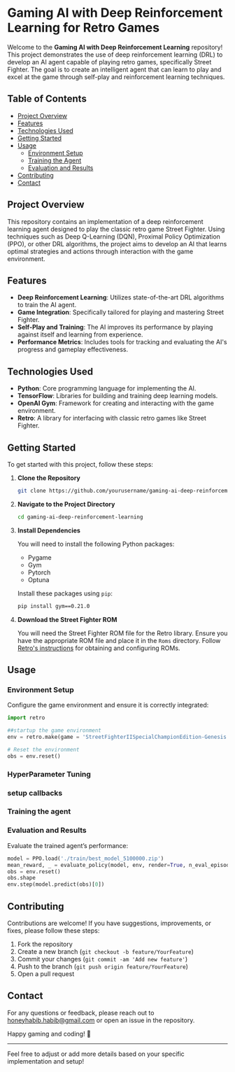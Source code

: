 # Gaming AI with Deep Reinforcement Learning for Retro Games

Welcome to the **Gaming AI with Deep Reinforcement Learning** repository! This project demonstrates the use of deep reinforcement learning (DRL) to develop an AI agent capable of playing retro games, specifically Street Fighter. The goal is to create an intelligent agent that can learn to play and excel at the game through self-play and reinforcement learning techniques.

## Table of Contents

- [Project Overview](#project-overview)
- [Features](#features)
- [Technologies Used](#technologies-used)
- [Getting Started](#getting-started)
- [Usage](#usage)
  - [Environment Setup](#environment-setup)
  - [Training the Agent](#training-the-agent)
  - [Evaluation and Results](#evaluation-and-results)
- [Contributing](#contributing)
- [Contact](#contact)

## Project Overview

This repository contains an implementation of a deep reinforcement learning agent designed to play the classic retro game Street Fighter. Using techniques such as Deep Q-Learning (DQN), Proximal Policy Optimization (PPO), or other DRL algorithms, the project aims to develop an AI that learns optimal strategies and actions through interaction with the game environment.

## Features

- **Deep Reinforcement Learning**: Utilizes state-of-the-art DRL algorithms to train the AI agent.
- **Game Integration**: Specifically tailored for playing and mastering Street Fighter.
- **Self-Play and Training**: The AI improves its performance by playing against itself and learning from experience.
- **Performance Metrics**: Includes tools for tracking and evaluating the AI's progress and gameplay effectiveness.

## Technologies Used

- **Python**: Core programming language for implementing the AI.
- **TensorFlow**: Libraries for building and training deep learning models.
- **OpenAI Gym**: Framework for creating and interacting with the game environment.
- **Retro**: A library for interfacing with classic retro games like Street Fighter.

## Getting Started

To get started with this project, follow these steps:

1. **Clone the Repository**

   ```bash
   git clone https://github.com/yourusername/gaming-ai-deep-reinforcement-learning.git
   ```

2. **Navigate to the Project Directory**

   ```bash
   cd gaming-ai-deep-reinforcement-learning
   ```

3. **Install Dependencies**

   You will need to install the following Python packages:

   - Pygame
   - Gym
   - Pytorch
   - Optuna

   Install these packages using `pip`:

   ```bash
   pip install gym==0.21.0
   ```

4. **Download the Street Fighter ROM**

   You will need the Street Fighter ROM file for the Retro library. Ensure you have the appropriate ROM file and place it in the `Roms` directory. Follow [Retro's instructions](https://github.com/openai/retro) for obtaining and configuring ROMs.

## Usage

### Environment Setup

Configure the game environment and ensure it is correctly integrated:

```python
import retro

##startup the game environment
env = retro.make(game = 'StreetFighterIISpecialChampionEdition-Genesis')

# Reset the environment
obs = env.reset()
```

### HyperParameter Tuning

### setup callbacks

### Training the agent


### Evaluation and Results

Evaluate the trained agent’s performance:

```python
model = PPO.load('./train/best_model_5100000.zip')
mean_reward, _ = evaluate_policy(model, env, render=True, n_eval_episodes=2)
obs = env.reset()
obs.shape
env.step(model.predict(obs)[0])
```
## Contributing

Contributions are welcome! If you have suggestions, improvements, or fixes, please follow these steps:

1. Fork the repository
2. Create a new branch (`git checkout -b feature/YourFeature`)
3. Commit your changes (`git commit -am 'Add new feature'`)
4. Push to the branch (`git push origin feature/YourFeature`)
5. Open a pull request


## Contact

For any questions or feedback, please reach out to honeyhabib.habib@gmail.com or open an issue in the repository.

Happy gaming and coding! 🚀

---

Feel free to adjust or add more details based on your specific implementation and setup!
